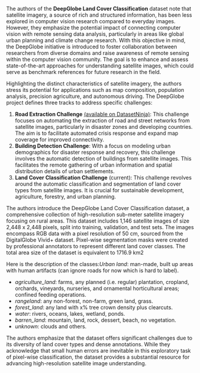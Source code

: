 The authors of the **DeepGlobe Land Cover Classification** dataset note that satellite imagery, a source of rich and structured information, has been less explored in computer vision research compared to everyday images. However, they emphasize the potential impact of connecting computer vision with remote sensing data analysis, particularly in areas like global urban planning and climate change research. With this objective in mind, the DeepGlobe initiative is introduced to foster collaboration between researchers from diverse domains and raise awareness of remote sensing within the computer vision community. The goal is to enhance and assess state-of-the-art approaches for understanding satellite images, which could serve as benchmark references for future research in the field.

Highlighting the distinct characteristics of satellite imagery, the authors stress its potential for applications such as map composition, population analysis, precision agriculture, and autonomous driving. The DeepGlobe project defines three tracks to address specific challenges:

1. **Road Extraction Challenge** [(available on DatasetNinja)](https://datasetninja.com/deepglobe-road-extraction): This challenge focuses on automating the extraction of road and street networks from satellite images, particularly in disaster zones and developing countries. The aim is to facilitate automated crisis response and expand map coverage for improved connectivity.
2. **Building Detection Challenge**: With a focus on modeling urban demographics for disaster response and recovery, this challenge involves the automatic detection of buildings from satellite images. This facilitates the remote gathering of urban information and spatial distribution details of urban settlements.
3. **Land Cover Classification Challenge** (current): This challenge revolves around the automatic classification and segmentation of land cover types from satellite images. It is crucial for sustainable development, agriculture, forestry, and urban planning.

The authors introduce the DeepGlobe Land Cover Classification dataset, a comprehensive collection of high-resolution sub-meter satellite imagery focusing on rural areas. This dataset includes 1,146 satellite images of size 2,448 x 2,448 pixels, split into training, validation, and test sets. The images encompass RGB data with a pixel resolution of 50 cm, sourced from the DigitalGlobe Vivid+ dataset. Pixel-wise segmentation masks were created by professional annotators to represent different land cover classes. The total area size of the dataset is equivalent to 1716.9 km2

Here is the description of the classes:*Urban land*: man-made, built up areas with human artifacts (can ignore roads for now which is hard to label).

* *agriculture_land*: farms, any planned (i.e. regular) plantation, cropland, orchards, vineyards, nurseries, and ornamental horticultural areas; confined feeding operations.
* *rangeland*: any non-forest, non-farm, green land, grass.
* *forest_land*: any land with x% tree crown density plus clearcuts.
* *water*: rivers, oceans, lakes, wetland, ponds.
* *barren_land*: mountain, land, rock, dessert, beach, no vegetation.
* *unknown*: clouds and others.

The authors emphasize that the dataset offers significant challenges due to its diversity of land cover types and dense annotations. While they acknowledge that small human errors are inevitable in this exploratory task of pixel-wise classification, the dataset provides a substantial resource for advancing high-resolution satellite image understanding.
